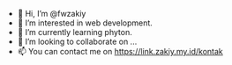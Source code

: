- 👋 Hi, I’m @fwzakiy
- 👀 I’m interested in web development.
- 🌱 I’m currently learning phyton.
- 💞️ I’m looking to collaborate on ...
- 📫 You can contact me on https://link.zakiy.my.id/kontak

<!---
fwzakiy/fwzakiy is a ✨ special ✨ repository because its `README.md` (this file) appears on your GitHub profile.
You can click the Preview link to take a look at your changes.
--->
